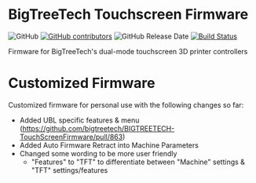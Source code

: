 <!-- omit in toc -->
# BigTreeTech Touchscreen Firmware
![GitHub](https://img.shields.io/github/license/bigtreetech/bigtreetech-TouchScreenFirmware.svg)
[![GitHub contributors](https://img.shields.io/github/contributors/bigtreetech/bigtreetech-TouchScreenFirmware.svg)](https://github.com/bigtreetech/BIGTREETECH-TouchScreenFirmware/graphs/contributors)
![GitHub Release Date](https://img.shields.io/github/release-date/bigtreetech/bigtreetech-TouchScreenFirmware.svg)
[![Build Status](https://github.com/bigtreetech/BIGTREETECH-TouchScreenFirmware/workflows/Build%20Test/badge.svg?branch=master)](https://github.com/bigtreetech/bigtreetech-TouchScreenFirmware/actions)

Firmware for BigTreeTech's dual-mode touchscreen 3D printer controllers

# Customized Firmware

Customized firmware for personal use with the following changes so far:
- Added UBL specific features & menu (https://github.com/bigtreetech/BIGTREETECH-TouchScreenFirmware/pull/863)
- Added Auto Firmware Retract into Machine Parameters
- Changed some wording to be more user friendly
  - "Features" to "TFT" to differentiate between "Machine" settings & "TFT" settings/features
